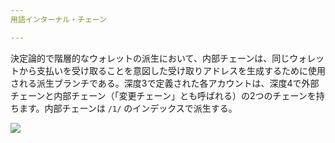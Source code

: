 ```yaml
---
用語インターナル・チェーン

---
```

決定論的で階層的なウォレットの派生において、内部チェーンは、同じウォレットから支払いを受け取ることを意図した受け取りアドレスを生成するために使用される派生ブランチである。深度3で定義された各アカウントは、深度4で外部チェーンと内部チェーン（「変更チェーン」とも呼ばれる）の2つのチェーンを持ちます。内部チェーンは `/1/` のインデックスで派生する。

![](../../dictionnaire/assets/22.webp)